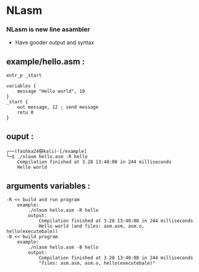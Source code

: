 # NLasm

### NLasm is new line asambler

- Have gooder output and syntax

## example/hello.asm :
    entr_p _start

    variables {
        message "Hello world", 10
    }
    _start {    
        out message, 12 ; send message
        retu 0
    }
## ouput :
    ┌──(fashka24㉿kali)-[/example]
    └─$ ./nlasm hello.asm -R hello
        Compilation finished at 3.28 13:40:08 in 244 milliseconds
        Hello world
## arguments variables :
    -R << build and run program
        example:
            ./nlasm hello.asm -R hello
            output:
                Compilation finished at 3.28 13:40:08 in 244 milliseconds
                Hello world (and files: asm.asm, asm.o, hello(executebale))
    -B << build program
        example:
            ./nlasm hello.asm -B hello
            output:
                Compilation finished at 3.28 13:40:08 in 244 milliseconds
                "files: asm.asm, asm.o, hello(executebale)"
